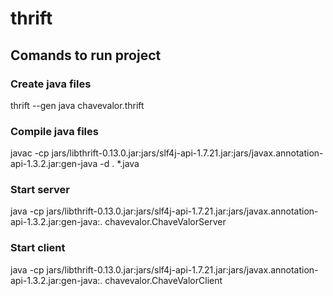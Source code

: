 # thrift

## Comands to run project

### Create java files
thrift --gen java chavevalor.thrift

### Compile java files
javac -cp jars/libthrift-0.13.0.jar:jars/slf4j-api-1.7.21.jar:jars/javax.annotation-api-1.3.2.jar:gen-java -d . *.java

### Start server
java -cp jars/libthrift-0.13.0.jar:jars/slf4j-api-1.7.21.jar:jars/javax.annotation-api-1.3.2.jar:gen-java:. chavevalor.ChaveValorServer

### Start client
java -cp jars/libthrift-0.13.0.jar:jars/slf4j-api-1.7.21.jar:jars/javax.annotation-api-1.3.2.jar:gen-java:. chavevalor.ChaveValorClient
